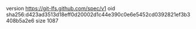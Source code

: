 version https://git-lfs.github.com/spec/v1
oid sha256:d423ad3513d18eff0d20002d1c44e390c0e6e5452cd0392821ef3b3408b5a2e6
size 1087
